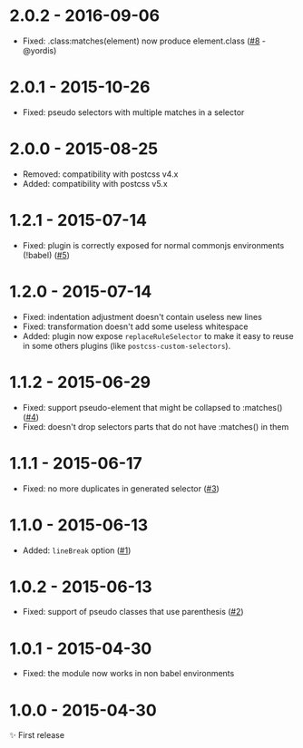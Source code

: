 # 2.0.2 - 2016-09-06

- Fixed: .class:matches(element) now produce element.class
  ([#8](https://github.com/postcss/postcss-selector-matches/pull/8) - @yordis)

# 2.0.1 - 2015-10-26

- Fixed: pseudo selectors with multiple matches in a selector

# 2.0.0 - 2015-08-25

- Removed: compatibility with postcss v4.x
- Added: compatibility with postcss v5.x

# 1.2.1 - 2015-07-14

- Fixed: plugin is correctly exposed for normal commonjs environments (!babel)
([#5](https://github.com/postcss/postcss-selector-matches/issues/5))

# 1.2.0 - 2015-07-14

- Fixed: indentation adjustment doesn't contain useless new lines
- Fixed: transformation doesn't add some useless whitespace
- Added: plugin now expose `replaceRuleSelector` to make it easy to reuse in
some others plugins (like `postcss-custom-selectors`).

# 1.1.2 - 2015-06-29

- Fixed: support pseudo-element that might be collapsed to :matches()
([#4](https://github.com/postcss/postcss-selector-matches/issues/4))
- Fixed: doesn't drop selectors parts that do not have :matches() in them

# 1.1.1 - 2015-06-17

- Fixed: no more duplicates in generated selector
([#3](https://github.com/postcss/postcss-selector-matches/issues/3))

# 1.1.0 - 2015-06-13

- Added: `lineBreak` option
([#1](https://github.com/postcss/postcss-selector-matches/issues/1))

# 1.0.2 - 2015-06-13

- Fixed: support of pseudo classes that use parenthesis
([#2](https://github.com/postcss/postcss-selector-matches/issues/2))

# 1.0.1 - 2015-04-30

- Fixed: the module now works in non babel environments

# 1.0.0 - 2015-04-30

✨ First release
